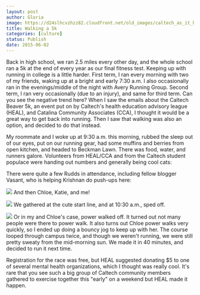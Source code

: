 ```yaml
---
layout: post
author: Gloria
image: https://d24slhcvzhzz82.cloudfront.net/old_images/caltech_as_it_happens/6a0105349b8251970b01b7c795d9a8970b.jpg
title: Walking a 5k
categories: [culture]
status: Publish
date: 2015-06-02
---
```


Back in high school, we ran 2.5 miles every other day, and the whole school ran a 5k at the end of every year as our final fitness test. Keeping up with running in college is a little harder. First term, I ran every morning with two of my friends, waking up at a bright and early 7:30 a.m. I also occasionally ran in the evenings/middle of the night with Avery Running Group. Second term, I ran very occasionally (due to an injury), and same for third term. Can you see the negative trend here?
When I saw the emails about the Caltech Beaver 5k, an event put on by Caltech's health education advisory league (HEAL), and Catalina Community Associates (CCA), I thought it would be a great way to get back into running. Then I saw that walking was also an option, and decided to do that instead.

My roommate and I woke up at 9:30 a.m. this morning, rubbed the sleep out of our eyes, put on our running gear, had some muffins and berries from open kitchen, and headed to Beckman Lawn. There was food, water, and runners galore. Volunteers from HEAL/CCA and from the Caltech student populace were handing out numbers and generally being cool cats:

There were quite a few Rudds in attendance, including fellow blogger Vasant, who is helping Krishnan do push-ups here:


![](https://d24slhcvzhzz82.cloudfront.net/old_images/caltech_as_it_happens/6a0105349b8251970b01b7c795d9b3970b.jpg)
And then Chloe, Katie, and me!


![](https://d24slhcvzhzz82.cloudfront.net/old_images/caltech_as_it_happens/6a0105349b8251970b01bb083a0a25970d.jpg)
We gathered at the cute start line, and at 10:30 a.m., sped off. 


![](https://d24slhcvzhzz82.cloudfront.net/old_images/caltech_as_it_happens/6a0105349b8251970b01b7c795d9c4970b.jpg)
Or in my and Chloe's case, power walked off. It turned out not many people were there to power walk. It also turns out Chloe power walks very quickly, so I ended up doing a bouncy jog to keep up with her. The course looped through campus twice, and though we weren't running, we were still pretty sweaty from the mid-morning sun. We made it in 40 minutes, and decided to run it next time.

Registration for the race was free, but HEAL suggested donating $5 to one of several mental health organizations, which I thought was really cool. It's rare that you see such a big group of Caltech community members gathered to exercise together this "early" on a weekend but HEAL made it happen.

